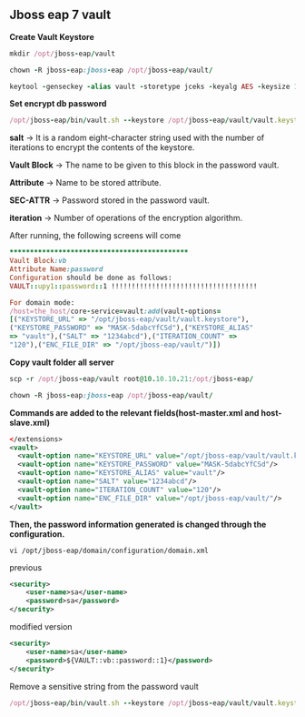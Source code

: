 ## Jboss eap 7 vault


**Create Vault Keystore**
```ruby
mkdir /opt/jboss-eap/vault
```
```ruby
chown -R jboss-eap:jboss-eap /opt/jboss-eap/vault/
```
```ruby
keytool -genseckey -alias vault -storetype jceks -keyalg AES -keysize 128 -storepass vault22 -keypass vault22 -validity 730 -keystore /opt/jboss-eap/vault/vault.keystore
```
**Set encrypt db password**
```ruby
/opt/jboss-eap/bin/vault.sh --keystore /opt/jboss-eap/vault/vault.keystore --keystore-password vault22 --alias vault --vault-block upy1 --attribute password --sec-attr MyPassword --enc-dir /opt/jboss-eap/vault/ --iteration 120 --salt 1234abcd
```
**salt**               -> It is a random eight-character string used with the number of iterations to encrypt the contents of the keystore.

**Vault Block**  -> The name to be given to this block in the password vault.

**Attribute**     -> Name to be stored attribute.

**SEC-ATTR**  -> Password stored in the password vault.

**iteration**   -> Number of operations of the encryption algorithm.

After running, the following screens will come
```ruby
********************************************
Vault Block:vb
Attribute Name:password
Configuration should be done as follows:
VAULT::upy1::password::1 !!!!!!!!!!!!!!!!!!!!!!!!!!!!!!!!!!!!

For domain mode:
/host=the_host/core-service=vault:add(vault-options=
[("KEYSTORE_URL" => "/opt/jboss-eap/vault/vault.keystore"),
("KEYSTORE_PASSWORD" => "MASK-5dabcYfCSd"),("KEYSTORE_ALIAS" 
=> "vault"),("SALT" => "1234abcd"),("ITERATION_COUNT" => 
"120"),("ENC_FILE_DIR" => "/opt/jboss-eap/vault/")])
```
**Copy vault folder all server**
```ruby
scp -r /opt/jboss-eap/vault root@10.10.10.21:/opt/jboss-eap/
```
```ruby
chown -R jboss-eap:jboss-eap /opt/jboss-eap/vault/
```

**Commands are added to the relevant fields(host-master.xml and host-slave.xml)**
```xml
</extensions>
<vault>
  <vault-option name="KEYSTORE_URL" value="/opt/jboss-eap/vault/vault.keystore"/>
  <vault-option name="KEYSTORE_PASSWORD" value="MASK-5dabcYfCSd"/>
  <vault-option name="KEYSTORE_ALIAS" value="vault"/>
  <vault-option name="SALT" value="1234abcd"/>
  <vault-option name="ITERATION_COUNT" value="120"/>
  <vault-option name="ENC_FILE_DIR" value="/opt/jboss-eap/vault/"/>
</vault>
```
**Then, the password information generated is changed through the configuration.**
```
vi /opt/jboss-eap/domain/configuration/domain.xml
```
previous
```xml
<security>
    <user-name>sa</user-name>
    <password>sa</password>
</security>
```
modified version
```xml
<security>
    <user-name>sa</user-name>
    <password>${VAULT::vb::password::1}</password>
</security>
```
Remove a sensitive string from the password vault
```ruby
/opt/jboss-eap/bin/vault.sh --keystore /opt/jboss-eap/vault/vault.keystore --keystore-password changeit --alias vault --remove-sec-attr --vault-block cert --attribute password --enc-dir /opt/jboss-eap/vault/ --iteration 120 --salt 1234abcd
```
